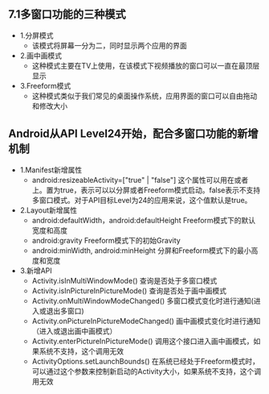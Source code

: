 ## 7.1多窗口功能的三种模式
  - 1.分屏模式
    - 该模式将屏幕一分为二，同时显示两个应用的界面
  - 2.画中画模式
    - 这种模式主要在TV上使用，在该模式下视频播放的窗口可以一直在最顶层显示
  - 3.Freeform模式
    - 这种模式类似于我们常见的桌面操作系统，应用界面的窗口可以自由拖动和修改大小
## Android从API Level24开始，配合多窗口功能的新增机制
  - 1.Manifest新增属性
    - android:resizeableActivity=["true" | "false"]
    这个属性可以用在<activity>或者<application> 上。置为true，表示可以以分屏或者Freeform模式启动。false表示不支持多窗口模式。对于API目标Level为24的应用来说，这个值默认是true。
  - 2.Layout新增属性
    - android:defaultWidth，android:defaultHeight Freeform模式下的默认宽度和高度
    - android:gravity Freeform模式下的初始Gravity
    - android:minWidth, android:minHeight 分屏和Freeform模式下的最小高度和宽度
  - 3.新增API
    - Activity.isInMultiWindowMode() 查询是否处于多窗口模式
    - Activity.isInPictureInPictureMode() 查询是否处于画中画模式
    - Activity.onMultiWindowModeChanged() 多窗口模式变化时进行通知(进入或退出多窗口)
    - Activity.onPictureInPictureModeChanged() 画中画模式变化时进行通知（进入或退出画中画模式）
    - Activity.enterPictureInPictureMode() 调用这个接口进入画中画模式，如果系统不支持，这个调用无效
    - ActivityOptions.setLaunchBounds() 在系统已经处于Freeform模式时，可以通过这个参数来控制新启动的Activity大小，如果系统不支持，这个调用无效

